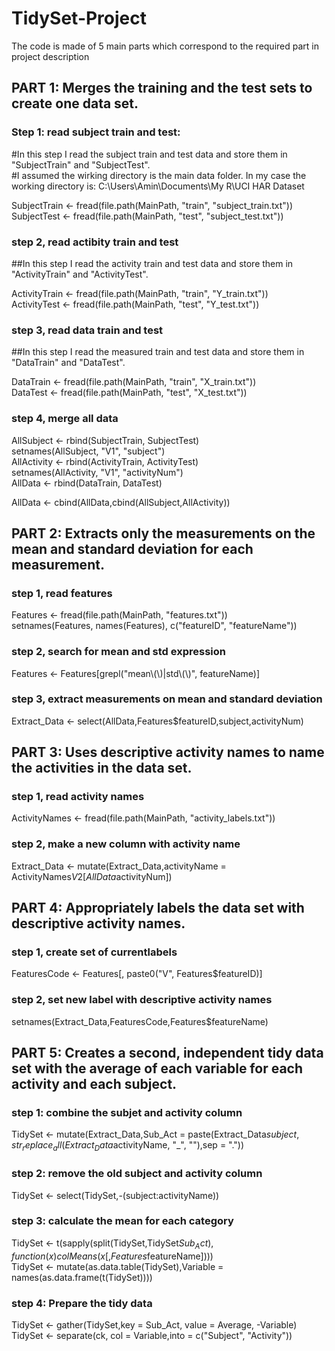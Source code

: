 # TidySet-Project

The code is made of 5 main parts which correspond to the required part in project description

## PART 1: Merges the training and the test sets to create one data set.

### Step 1: read subject train and test:
#In this step I read the subject train and test data and store them in "SubjectTrain" and "SubjectTest".  
#I assumed the wirking directory is the main data folder. In my case the working directory is: C:\Users\Amin\Documents\My R\UCI HAR Dataset  

SubjectTrain <- fread(file.path(MainPath, "train", "subject_train.txt"))  
SubjectTest <- fread(file.path(MainPath, "test", "subject_test.txt"))

### step 2, read actibity train and test
##In this step I read the activity train and test data and store them in "ActivityTrain" and "ActivityTest".  

ActivityTrain <- fread(file.path(MainPath, "train", "Y_train.txt"))  
ActivityTest <- fread(file.path(MainPath, "test", "Y_test.txt"))

### step 3, read data train and test
##In this step I read the measured train and test data and store them in "DataTrain" and "DataTest".  

DataTrain <- fread(file.path(MainPath, "train", "X_train.txt"))  
DataTest <- fread(file.path(MainPath, "test", "X_test.txt"))

### step 4, merge all data

AllSubject <- rbind(SubjectTrain, SubjectTest)  
setnames(AllSubject, "V1", "subject")  
AllActivity <- rbind(ActivityTrain, ActivityTest)  
setnames(AllActivity, "V1", "activityNum")  
AllData <- rbind(DataTrain, DataTest)  

AllData <- cbind(AllData,cbind(AllSubject,AllActivity))

## PART 2: Extracts only the measurements on the mean and standard deviation for each measurement.

### step 1, read features

Features <- fread(file.path(MainPath, "features.txt"))  
setnames(Features, names(Features), c("featureID", "featureName"))

### step 2, search for mean and std expression

Features <- Features[grepl("mean\\(\\)|std\\(\\)", featureName)]

### step 3, extract measurements on mean and standard deviation

Extract_Data <- select(AllData,Features$featureID,subject,activityNum)

## PART 3: Uses descriptive activity names to name the activities in the data set.

### step 1, read activity names

ActivityNames <- fread(file.path(MainPath, "activity_labels.txt"))

### step 2, make a new column with activity name

Extract_Data <- mutate(Extract_Data,activityName = ActivityNames$V2[AllData$activityNum])


## PART 4: Appropriately labels the data set with descriptive activity names.

### step 1, create set of currentlabels
FeaturesCode <- Features[, paste0("V", Features$featureID)]

### step 2, set new label with descriptive activity names
setnames(Extract_Data,FeaturesCode,Features$featureName)


## PART 5: Creates a second, independent tidy data set with the average of each variable for each activity and each subject.

### step 1: combine the subjet and activity column 
TidySet <- mutate(Extract_Data,Sub_Act = paste(Extract_Data$subject,str_replace_all(Extract_Data$activityName, "_", ""),sep = "."))

### step 2: remove the old subject and activity column
TidySet <- select(TidySet,-(subject:activityName))

### step 3: calculate the mean for each category
TidySet <- t(sapply(split(TidySet,TidySet$Sub_Act), function(x) colMeans(x[,Features$featureName])))  
TidySet <- mutate(as.data.table(TidySet),Variable = names(as.data.frame(t(TidySet))))

### step 4: Prepare the tidy data
TidySet <- gather(TidySet,key = Sub_Act, value = Average, -Variable)  
TidySet <- separate(ck, col = Variable,into = c("Subject", "Activity"))
